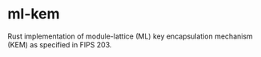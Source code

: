 # ml-kem
Rust implementation of module-lattice (ML) key encapsulation mechanism (KEM) as specified in FIPS 203.
